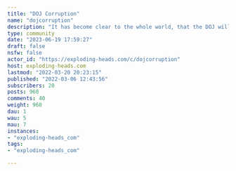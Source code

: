 ```yaml
---
title: "DOJ Corruption" 
name: "dojcorruption"
description: "It has become clear to the whole world, that the DOJ will look at your politics, your connections, and your friends before deciding to investigate or prosecute.The modern day Department of Justice has bought new meaning to the phrase two standards of justice"
type: community
date: "2023-06-19 17:59:27"
draft: false
nsfw: false
actor_id: "https://exploding-heads.com/c/dojcorruption"
host: exploding-heads.com
lastmod: "2022-03-20 20:23:15"
published: "2022-03-06 12:43:56"
subscribers: 20
posts: 960
comments: 40
weight: 960
dau: 1
wau: 5
mau: 7
instances:
- "exploding-heads_com"
tags: 
- "exploding-heads_com"

---
```

